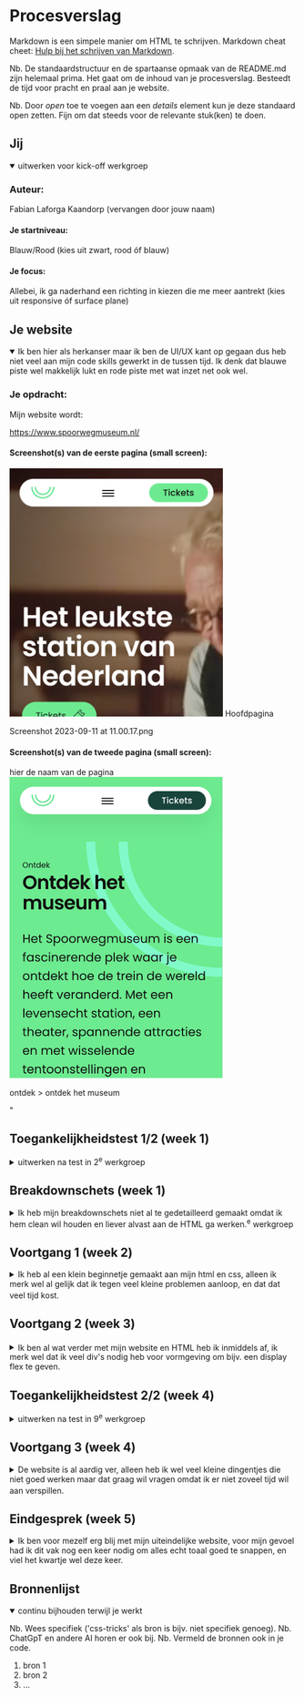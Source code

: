 # Procesverslag
Markdown is een simpele manier om HTML te schrijven.
Markdown cheat cheet: [Hulp bij het schrijven van Markdown](https://github.com/adam-p/markdown-here/wiki/Markdown-Cheatsheet).

Nb. De standaardstructuur en de spartaanse opmaak van de README.md zijn helemaal prima. Het gaat om de inhoud van je procesverslag. Besteedt de tijd voor pracht en praal aan je website.

Nb. Door *open* toe te voegen aan een *details* element kun je deze standaard open zetten. Fijn om dat steeds voor de relevante stuk(ken) te doen.





## Jij

<details open>
  <summary>uitwerken voor kick-off werkgroep</summary>

  ### Auteur:
  Fabian Laforga Kaandorp (vervangen door jouw naam)

  #### Je startniveau:
  Blauw/Rood (kies uit zwart, rood óf blauw)

  #### Je focus:
  Allebei, ik ga naderhand een richting in kiezen die me meer aantrekt (kies uit responsive óf surface plane)

</details>





## Je website

<details open>
  <summary>Ik ben hier als herkanser maar ik ben de UI/UX kant op gegaan dus heb niet veel aan mijn code skills gewerkt in de tussen tijd. Ik denk dat blauwe piste wel makkelijk lukt en rode piste met wat inzet net ook wel.</summary>

  ### Je opdracht:
 Mijn website wordt:

https://www.spoorwegmuseum.nl/



  #### Screenshot(s) van de eerste pagina (small screen):

  <img src="readme-images/Screenshot 2023-09-11 at 10.58.20.png" width="375px" alt="omschrijving van de pagina">
Hoofdpagina


Screenshot 2023-09-11 at 11.00.17.png
  #### Screenshot(s) van de tweede pagina (small screen):
  hier de naam van de pagina
  <img src="readme-images/Screenshot 2023-09-11 at 11.00.17.png" width="375px" alt="omschrijving van de pagina">

  ontdek > ontdek het museum

  "

</details>



## Toegankelijkheidstest 1/2 (week 1)

<details>
  <summary>uitwerken na test in 2<sup>e</sup> werkgroep</summary>

  ### Bevindingen
  Lijst met je bevindingen die in de test naar voren kwamen:

</details>



## Breakdownschets (week 1)

<details>
  <summary>Ik heb mijn breakdownschets niet al te gedetailleerd gemaakt omdat ik hem clean wil houden en liever alvast aan de HTML ga werken.<sup>e</sup> werkgroep</summary>

  ### de hele pagina:
  <img src="readme-images/Hoofdpagina_Breakdownschets.png" width="375px" alt="breakdown van de hele pagina">

  ### dynamisch deel (bijv menu):
  <img src="readme-images/Screenshot 2023-09-11 at 11.07.49.png" width="375px" alt="breakdown van een dynamisch deel">

  ### wellicht nog een dynamisch deel (bijv filter):
  <img src="readme-images/dummy-plaatje.jpg" width="375px" alt="breakdown van nog een dynamisch deel">

</details>





## Voortgang 1 (week 2)

<details>
  <summary>Ik heb al een klein beginnetje gemaakt aan mijn html en css, alleen ik merk wel al gelijk dat ik tegen veel kleine problemen aanloop, en dat dat veel tijd kost.<sup></sup></summary>

  ### Stand van zaken
  De breakdownschetsen maken en voorbereidingen gingen erg soepel, maar toen ik echt moest gaan coderen ging het wat moeilijker. (neem ook screenshots op van delen van je website en code)


  ### Agenda voor meeting
  samen met je groepje opstellen

  | student 1      | student 2          | student 3    | student 4        |
  | ---            | ---                | ---          | ---              |
  | dit bespreken  | en dit             | en ik dit    | en dan ik dat    |
  | en dat ook nog | dit als er tijd is | nog een punt | dit wil ik zeker |
  | ...            | ...                | ...          | ...              |


  ### Verslag van meeting
  hier na afloop snel de uitkomsten van de meeting vastleggen

  - Beter eerst alle HTML afmaken en daarna alle CSS , inplaats van andersom.
  - Ik had een vraag over mijn filmpje, maar dat is nu gellukig opgelost.
  -
  - ...

</details>





## Voortgang 2 (week 3)

<details>
  <summary><sup></sup> Ik ben al wat verder met mijn website en HTML heb ik inmiddels af, ik merk wel dat ik veel div's nodig heb voor vormgeving om bijv. een display flex te geven.</summary>

  ### Stand van zaken
  Ik had wat moeite met de parrallax functie, en doordat mijn image doorliep van de viewport gingen alle breedtes van foto's verkeerd en dat kostte veel tijd om te debuggen. ik ben blij over mijn header en mijn filmpje voor achtergrond. (neem ook screenshots op van delen van je website en code)


  ### Agenda voor meeting
  samen met je groepje opstellen

  | student 1      | student 2          | student 3    | student 4        |
  | ---            | ---                | ---          | ---              |
  | dit bespreken  | en dit             | en ik dit    | en dan ik dat    |
  | en dat ook nog | dit als er tijd is | nog een punt | dit wil ik zeker |
  | ...            | ...                | ...          | ...              |


  ### Verslag van meeting
  hier na afloop snel de uitkomsten van de meeting vastleggen

  - Met hulp van de student assistent heb ik mijn bug gefixt en heb ik de parrallax functie soepel laten lopen.
  - Ik heb ook gellukig een tip gehad, want ik moest een bepaalde functie niet gebruiken bij de meta gedeelte, dus gelukkig heb ik dat nu ver van te voren gefixt.
  - nog een punt
- ...

</details>





## Toegankelijkheidstest 2/2 (week 4)

<details>
  <summary>uitwerken na test in 9<sup>e</sup> werkgroep</summary>

  ### Bevindingen
  Lijst met je bevindingen die in de test naar voren kwamen (geef ook aan wat er verbeterd is):
- Als je via de h1 naar de h2 gaat springen dan mis je een gedeelte alleen ik zou niet weten hoe ik dat zou kunnen veranderen, want je kunt niet zomaar iets een h2 geven.

- hij zegt bij het filmpje unable to play media, maar moet ik hier iets aan doen of kan dat niet?

- Toen een door alle h1-h2 etc. door scroll met de screenreader ging dat goed en de volgerde waarin de headers staan zijn ook logisch

- toen ik door alle linkjes ging vond ik dat ook al best wel goed gaan, elk linkje legt simpel en kort uit wat het doet en waar je naartoegaat


Bij de WGAE checklist
- Alleen mijn h1 had een lage contrast waarde voor de rest waren de rest van de teksten prima.

- Bij dark modus veranderdt de website niet mee en gebeurt er niks.
- Bij increase contrast gebeurt er ook niks.
- Bij Reduce motion gebeurt er wel iets alleen gaat de hele website ook door elkaar.
</details>





## Voortgang 3 (week 4)

<details>
  <summary>De website is al aardig ver, alleen heb ik wel veel kleine dingentjes die niet goed werken maar dat graag wil vragen omdat ik er niet zoveel tijd wil aan verspillen.<sup></sup> </summary>

  ### Stand van zaken
  hier dit ging goed & dit was lastig (neem ook screenshots op van delen van je website en code)


  ### Agenda voor meeting
  samen met je groepje opstellen

  | student 1      | student 2          | student 3    | student 4        |
  | ---            | ---                | ---          | ---              |
  | dit bespreken  | en dit             | en ik dit    | en dan ik dat    |
  | en dat ook nog | dit als er tijd is | nog een punt | dit wil ik zeker |
  | ...            | ...                | ...          | ...              |


  ### Verslag van meeting
  hier na afloop snel de uitkomsten van de meeting vastleggen

  - punt 1
  - punt 2
  - nog een punt
  - ...

</details>





## Eindgesprek (week 5)

<details>
  <summary>Ik ben voor mezelf erg blij met mijn uiteindelijke website, voor mijn gevoel had ik dit vak nog een keer nodig om alles echt toaal goed te snappen, en viel het kwartje wel deze keer.</summary>

  ### Je uitkomst - karakteristiek screenshots:
  <img src="..//readme-images/slider.foto.png" width="375px" alt="uitomst opdracht 1">


  ### Dit ging goed/Heb ik geleerd:
  Korte omschrijving met plaatjes

  <img src="readme-images/dummy-plaatje.jpg" width="375px" alt="top">


  ### Dit was lastig/Is niet gelukt:
  Korte omschrijving met plaatjes

  <img src="readme-images/dummy-plaatje.jpg" width="375px" alt="bummer">
</details>





## Bronnenlijst

<details open>
  <summary>continu bijhouden terwijl je werkt</summary>

  Nb. Wees specifiek ('css-tricks' als bron is bijv. niet specifiek genoeg).
  Nb. ChatGpT en andere AI horen er ook bij.
  Nb. Vermeld de bronnen ook in je code.

  1. bron 1
  2. bron 2
  3. ...

</details>
